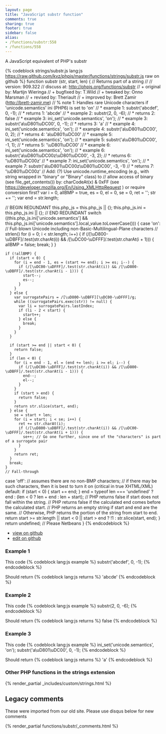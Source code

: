 ```yaml
---
layout: page
title: "JavaScript substr function"
comments: true
sharing: true
footer: true
sidebar: false
alias:
- /functions/substr:558
- /functions/558
---
```

<!-- Generated by Rakefile:build -->
A JavaScript equivalent of PHP's substr

{% codeblock strings/substr.js lang:js https://raw.github.com/kvz/phpjs/master/functions/strings/substr.js raw on github %}
function substr (str, start, len) {
  // Returns part of a string
  //
  // version: 909.322
  // discuss at: http://phpjs.org/functions/substr
  // +     original by: Martijn Wieringa
  // +     bugfixed by: T.Wild
  // +      tweaked by: Onno Marsman
  // +      revised by: Theriault
  // +      improved by: Brett Zamir (http://brett-zamir.me)
  // %    note 1: Handles rare Unicode characters if 'unicode.semantics' ini (PHP6) is set to 'on'
  // *       example 1: substr('abcdef', 0, -1);
  // *       returns 1: 'abcde'
  // *       example 2: substr(2, 0, -6);
  // *       returns 2: false
  // *       example 3: ini_set('unicode.semantics',  'on');
  // *       example 3: substr('a\uD801\uDC00', 0, -1);
  // *       returns 3: 'a'
  // *       example 4: ini_set('unicode.semantics',  'on');
  // *       example 4: substr('a\uD801\uDC00', 0, 2);
  // *       returns 4: 'a\uD801\uDC00'
  // *       example 5: ini_set('unicode.semantics',  'on');
  // *       example 5: substr('a\uD801\uDC00', -1, 1);
  // *       returns 5: '\uD801\uDC00'
  // *       example 6: ini_set('unicode.semantics',  'on');
  // *       example 6: substr('a\uD801\uDC00z\uD801\uDC00', -3, 2);
  // *       returns 6: '\uD801\uDC00z'
  // *       example 7: ini_set('unicode.semantics',  'on');
  // *       example 7: substr('a\uD801\uDC00z\uD801\uDC00', -3, -1)
  // *       returns 7: '\uD801\uDC00z'
  // Add: (?) Use unicode.runtime_encoding (e.g., with string wrapped in "binary" or "Binary" class) to
  // allow access of binary (see file_get_contents()) by: charCodeAt(x) & 0xFF (see https://developer.mozilla.org/En/Using_XMLHttpRequest ) or require conversion first?
  var i = 0,
    allBMP = true,
    es = 0,
    el = 0,
    se = 0,
    ret = '';
  str += '';
  var end = str.length;

  // BEGIN REDUNDANT
  this.php_js = this.php_js || {};
  this.php_js.ini = this.php_js.ini || {};
  // END REDUNDANT
  switch ((this.php_js.ini['unicode.semantics'] && this.php_js.ini['unicode.semantics'].local_value.toLowerCase())) {
  case 'on':
    // Full-blown Unicode including non-Basic-Multilingual-Plane characters
    // strlen()
    for (i = 0; i < str.length; i++) {
      if (/[\uD800-\uDBFF]/.test(str.charAt(i)) && /[\uDC00-\uDFFF]/.test(str.charAt(i + 1))) {
        allBMP = false;
        break;
      }
    }

    if (!allBMP) {
      if (start < 0) {
        for (i = end - 1, es = (start += end); i >= es; i--) {
          if (/[\uDC00-\uDFFF]/.test(str.charAt(i)) && /[\uD800-\uDBFF]/.test(str.charAt(i - 1))) {
            start--;
            es--;
          }
        }
      } else {
        var surrogatePairs = /[\uD800-\uDBFF][\uDC00-\uDFFF]/g;
        while ((surrogatePairs.exec(str)) != null) {
          var li = surrogatePairs.lastIndex;
          if (li - 2 < start) {
            start++;
          } else {
            break;
          }
        }
      }

      if (start >= end || start < 0) {
        return false;
      }
      if (len < 0) {
        for (i = end - 1, el = (end += len); i >= el; i--) {
          if (/[\uDC00-\uDFFF]/.test(str.charAt(i)) && /[\uD800-\uDBFF]/.test(str.charAt(i - 1))) {
            end--;
            el--;
          }
        }
        if (start > end) {
          return false;
        }
        return str.slice(start, end);
      } else {
        se = start + len;
        for (i = start; i < se; i++) {
          ret += str.charAt(i);
          if (/[\uD800-\uDBFF]/.test(str.charAt(i)) && /[\uDC00-\uDFFF]/.test(str.charAt(i + 1))) {
            se++; // Go one further, since one of the "characters" is part of a surrogate pair
          }
        }
        return ret;
      }
      break;
    }
    // Fall-through
  case 'off':
    // assumes there are no non-BMP characters;
    //    if there may be such characters, then it is best to turn it on (critical in true XHTML/XML)
  default:
    if (start < 0) {
      start += end;
    }
    end = typeof len === 'undefined' ? end : (len < 0 ? len + end : len + start);
    // PHP returns false if start does not fall within the string.
    // PHP returns false if the calculated end comes before the calculated start.
    // PHP returns an empty string if start and end are the same.
    // Otherwise, PHP returns the portion of the string from start to end.
    return start >= str.length || start < 0 || start > end ? !1 : str.slice(start, end);
  }
  return undefined; // Please Netbeans
}
{% endcodeblock %}

 - [view on github](https://github.com/kvz/phpjs/blob/master/functions/strings/substr.js)
 - [edit on github](https://github.com/kvz/phpjs/edit/master/functions/strings/substr.js)

### Example 1
This code
{% codeblock lang:js example %}
substr('abcdef', 0, -1);
{% endcodeblock %}

Should return
{% codeblock lang:js returns %}
'abcde'
{% endcodeblock %}

### Example 2
This code
{% codeblock lang:js example %}
substr(2, 0, -6);
{% endcodeblock %}

Should return
{% codeblock lang:js returns %}
false
{% endcodeblock %}

### Example 3
This code
{% codeblock lang:js example %}
ini_set('unicode.semantics',  'on');
substr('a\uD801\uDC00', 0, -1);
{% endcodeblock %}

Should return
{% codeblock lang:js returns %}
'a'
{% endcodeblock %}


### Other PHP functions in the strings extension
{% render_partial _includes/custom/strings.html %}
## Legacy comments
These were imported from our old site. Please use disqus below for new comments
<div style="overflow-y: scroll; max-height: 500px;">
{% render_partial functions/substr/_comments.html %}
</div>
